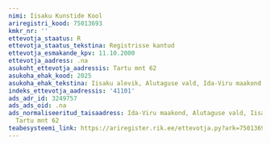 ```yaml
---
nimi: Iisaku Kunstide Kool
ariregistri_kood: 75013693
kmkr_nr: ''
ettevotja_staatus: R
ettevotja_staatus_tekstina: Registrisse kantud
ettevotja_esmakande_kpv: 11.10.2000
ettevotja_aadress: .na
asukoht_ettevotja_aadressis: Tartu mnt 62
asukoha_ehak_kood: 2025
asukoha_ehak_tekstina: Iisaku alevik, Alutaguse vald, Ida-Viru maakond
indeks_ettevotja_aadressis: '41101'
ads_adr_id: 3249757
ads_ads_oid: .na
ads_normaliseeritud_taisaadress: Ida-Viru maakond, Alutaguse vald, Iisaku alevik,
  Tartu mnt 62
teabesysteemi_link: https://ariregister.rik.ee/ettevotja.py?ark=75013693&ref=rekvisiidid
---
```

